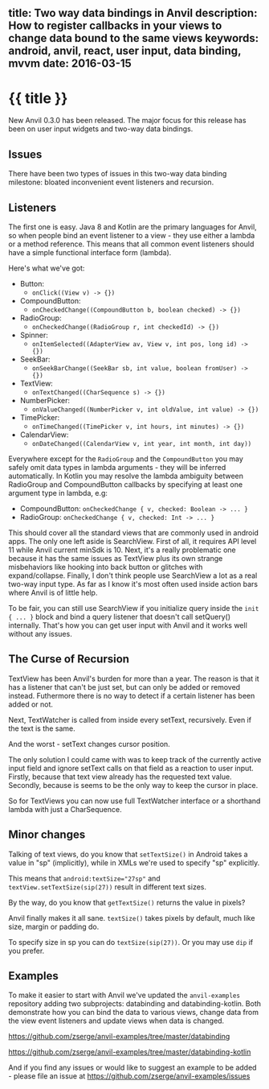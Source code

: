title: Two way data bindings in Anvil
description: How to register callbacks in your views to change data bound to the same views
keywords: android, anvil, react, user input, data binding, mvvm
date: 2016-03-15
---

# {{ title }}

New Anvil 0.3.0 has been released. The major focus for this release has been on user
input widgets and two-way data bindings.

## Issues

There have been two types of issues in this two-way data binding milestone:
bloated inconvenient event listeners and recursion.

## Listeners

The first one is easy. Java 8 and Kotlin are the primary languages for Anvil,
so when people bind an event listener to a view - they use either a lambda or a
method reference. This means that all common event listeners should have a
simple functional interface form (lambda).

Here's what we've got:

* Button:
	- `onClick((View v) -> {})`
* CompoundButton:
	- `onCheckedChange((CompoundButton b, boolean checked) -> {})`
* RadioGroup:
	- `onCheckedChange((RadioGroup r, int checkedId) -> {})`
* Spinner:
	- `onItemSelected((AdapterView av, View v, int pos, long id) -> {})`
* SeekBar:
	- `onSeekBarChange((SeekBar sb, int value, boolean fromUser) -> {})`
* TextView:
	- `onTextChanged((CharSequence s) -> {})`
* NumberPicker:
	- `onValueChanged((NumberPicker v, int oldValue, int value) -> {})`
* TimePicker:
	- `onTimeChanged((TimePicker v, int hours, int minutes) -> {})`
* CalendarView:
	- `onDateChanged((CalendarView v, int year, int month, int day))`

Everywhere except for the `RadioGroup` and the `CompoundButton` you may safely
omit data types in lambda arguments - they will be inferred automatically. In
Kotlin you may resolve the lambda ambiguity between RadioGroup and
CompoundButton callbacks by specifying at least one argument type in lambda, e.g:

* CompoundButton: `onCheckedChange { v, checked: Boolean -> ... }`
* RadioGroup: `onCheckedChange { v, checked: Int -> ... }`

This should cover all the standard views that are commonly used in android
apps. The only one left aside is SearchView. First of all, it requires API
level 11 while Anvil current minSdk is 10. Next, it's a really problematic one
because it has the same issues as TextView plus its own strange misbehaviors
like hooking into back button or glitches with expand/collapse. Finally, I
don't think people use SearchView a lot as a real two-way input type. As far as
I know it's most often used inside action bars where Anvil is of little help.

To be fair, you can still use SearchView if you initialize query inside the
`init { ... }` block and bind a query listener that doesn't call setQuery()
internally. That's how you can get user input with Anvil and it works well
without any issues.

## The Curse of Recursion

TextView has been Anvil's burden for more than a year. The reason is that it
has a listener that can't be just set, but can only be added or removed
instead.  Futhermore there is no way to detect if a certain listener has been
added or not.

Next, TextWatcher is called from inside every setText, recursively. Even if the
text is the same.

And the worst - setText changes cursor position.

The only solution I could came with was to keep track of the currently active
input field and ignore setText calls on that field as a reaction to user input.
Firstly, because that text view already has the requested text value. Secondly,
because is seems to be the only way to keep the cursor in place.

So for TextViews you can now use full TextWatcher interface or a shorthand
lambda with just a CharSequence.

## Minor changes

Talking of text views, do you know that `setTextSize()` in Android takes a
value in "sp" (implicitly), while in XMLs we're used to specify "sp"
explicitly.

This means that `android:textSize="27sp"` and `textView.setTextSize(sip(27))`
result in different text sizes.

By the way, do you know that `getTextSize()` returns the value in pixels?

Anvil finally makes it all sane. `textSize()` takes pixels by default, much
like size, margin or padding do.

To specify size in sp you can do `textSize(sip(27))`. Or you may use `dip` if
you prefer.

## Examples

To make it easier to start with Anvil we've updated the `anvil-examples`
repository adding two subprojects: databinding and databinding-kotlin. Both
demonstrate how you can bind the data to various views, change data from the
view event listeners and update views when data is changed.

https://github.com/zserge/anvil-examples/tree/master/databinding

https://github.com/zserge/anvil-examples/tree/master/databinding-kotlin

And if you find any issues or would like to suggest an example to be added -
please file an issue at https://github.com/zserge/anvil-examples/issues
